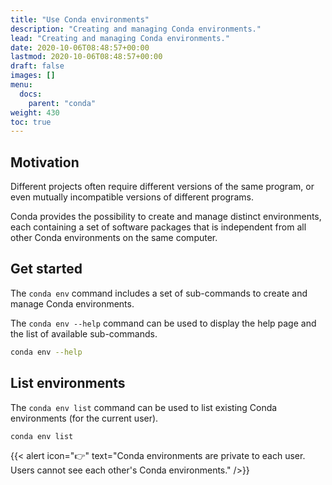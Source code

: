 ```yaml
---
title: "Use Conda environments"
description: "Creating and managing Conda environments."
lead: "Creating and managing Conda environments."
date: 2020-10-06T08:48:57+00:00
lastmod: 2020-10-06T08:48:57+00:00
draft: false
images: []
menu:
  docs:
    parent: "conda"
weight: 430
toc: true
---
```


## Motivation

Different projects often require different versions of the same program,
or even mutually incompatible versions of different programs.

Conda provides the possibility to create and manage distinct environments,
each containing a set of software packages that is independent from
all other Conda environments on the same computer.

## Get started

The `conda env` command includes a set of sub-commands to create and manage
Conda environments.

The `conda env --help` command can be used to display the help page and the
list of available sub-commands.

```bash
conda env --help
```

<!-- Screenshot -->

## List environments

The `conda env list` command can be used to list existing Conda environments
(for the current user).

```bash
conda env list
```

<!-- Screenshot -->

{{< alert icon="👉" text="Conda environments are private to each user. Users cannot see each other's Conda environments." />}}


<!-- Link definitions -->
